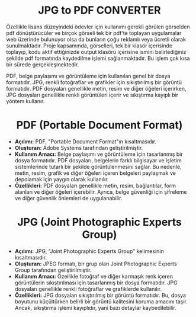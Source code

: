 <div align= "center">
<h1>JPG to PDF CONVERTER</h1>
</div>

Özellikle lisans düzeyindeki ödevler için kullanımı gerekli görülen görselden pdf dönüştürücüler ve birçok görseli tek bir pdf'te toplayan uygulamalar web üzerinde bulunuyor olsa da bunların çoğu reklamlı veya ücretli olarak sunulmaktadır. Proje kapsamında, görselleri, tek bir klasör içerisinde toplayıp, kodu aktif ettiğinizde output klasörü içerisine ismini belirlediğiniz şekilde pdf formatında kaydedilme işlemi sağlanmaktadır. Bu işlem çok kısa bir sürede gerçekleşmektedir.

PDF, belge paylaşımı ve görüntüleme için kullanılan genel bir dosya formatıdır.
JPG, renkli fotoğraflar ve grafikler için sıkıştırılmış bir görüntü formatıdır.
PDF dosyaları genellikle metin, resim ve diğer öğeleri içerirken, JPG dosyaları genellikle renkli görüntüleri içerir ve sıkıştırma kayıplı bir yöntem kullanır.


<div align= "center">
<h1>PDF (Portable Document Format)</h1>
</div>

- <b>Açılımı:</b> PDF, "Portable Document Format"ın kısaltmasıdır.
- <b>Oluşturan:</b> Adobe Systems tarafından geliştirilmiştir.
- <b>Kullanım Amacı:</b> Belge paylaşımı ve görüntüleme için tasarlanmış bir dosya formatıdır. PDF dosyaları, belgelerin farklı bilgisayar ve işletim sistemlerinde tutarlı bir şekilde görüntülenmesini sağlar. Bu nedenle, metin, resim, grafik ve diğer öğeleri içeren belgeleri paylaşmak ve depolamak için yaygın olarak kullanılır.
- <b>Özellikleri:</b> PDF dosyaları genellikle metin, resim, bağlantılar, form alanları ve diğer öğeleri içerebilir. Ayrıca, belge güvenliği için şifreleme ve diğer güvenlik önlemleri de uygulanabilir.

<div align= "center">
<h1>JPG (Joint Photographic Experts Group)</h1>
</div>

- <b>Açılımı:</b> JPG, "Joint Photographic Experts Group" kelimesinin kısaltmasıdır.
- <b>Oluşturan:</b> JPEG formatı, bir grup olan Joint Photographic Experts Group tarafından geliştirilmiştir.
- <b>Kullanım Amacı:</b> Özellikle fotoğraf ve diğer karmaşık renk içeren görüntülerin sıkıştırılması için tasarlanmış bir dosya formatıdır. JPG dosyaları genellikle renkli fotoğraflar ve grafiklerde kullanılır.
- <b>Özellikleri:</b> JPG dosyaları sıkıştırılmış bir görüntü formatıdır. Bu, dosya boyutunu küçültürken belirli bir görüntü kalitesini koruma amacını taşır. Ancak, sıkıştırma işlemi kayıplıdır, yani bazı detaylar kaybedilebilir.
